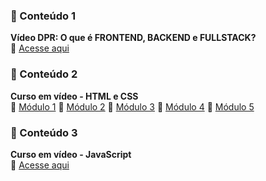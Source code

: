 ### 📌 Conteúdo 1

**Vídeo DPR: O que é FRONTEND, BACKEND e FULLSTACK?**  
🔗 [Acesse aqui](https://www.youtube.com/watch?v=uhvYrj3eQm4&t=2s)

### 📌 Conteúdo 2

**Curso em vídeo - HTML e CSS**  
🔗 [Módulo 1](https://youtube.com/playlist?list=PLHz_AreHm4dkZ9-atkcmcBaMZdmLHft8n&si=dlE74nbrTM_DfP3M)
🔗 [Módulo 2](https://youtube.com/playlist?list=PLHz_AreHm4dlUpEXkY1AyVLQGcpSgVF8s&si=9YC2fW8v7e9Y5hWt)
🔗 [Módulo 3](https://youtube.com/playlist?list=PLHz_AreHm4dmcAviDwiGgHbeEJToxbOpZ&si=982OsdTCRazy4Eod)
🔗 [Módulo 4](https://youtube.com/playlist?list=PLHz_AreHm4dkcVCk2Bn_fdVQ81Fkrh6WT&si=xsIi1Ptnib34FB9u)
🔗 [Módulo 5](https://youtube.com/playlist?list=PLHz_AreHm4dn1bAtIJWFrugl5z2Ej_52d&si=ZR59R9VC2GFMybDA)

### 📌 Conteúdo 3

**Curso em vídeo - JavaScript**  
🔗 [Acesse aqui](https://www.youtube.com/playlist?list=PLHz_AreHm4dlsK3Nr9GVvXCbpQyHQl1o1)